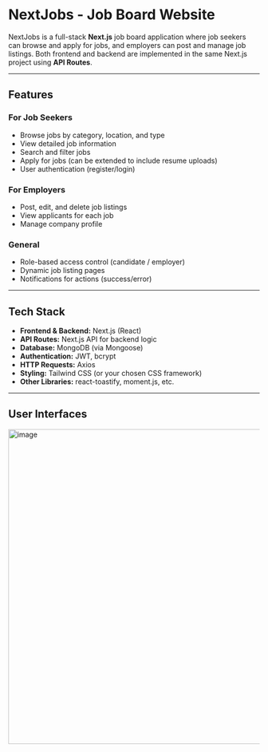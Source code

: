 # NextJobs - Job Board Website

NextJobs is a full-stack **Next.js** job board application where job seekers can browse and apply for jobs, and employers can post and manage job listings. Both frontend and backend are implemented in the same Next.js project using **API Routes**.

---

## Features

### For Job Seekers
- Browse jobs by category, location, and type
- View detailed job information
- Search and filter jobs
- Apply for jobs (can be extended to include resume uploads)
- User authentication (register/login)

### For Employers
- Post, edit, and delete job listings
- View applicants for each job
- Manage company profile

### General
- Role-based access control (candidate / employer)
- Dynamic job listing pages
- Notifications for actions (success/error)

---

## Tech Stack

- **Frontend & Backend:** Next.js (React)
- **API Routes:** Next.js API for backend logic
- **Database:** MongoDB (via Mongoose)
- **Authentication:** JWT, bcrypt
- **HTTP Requests:** Axios
- **Styling:** Tailwind CSS (or your chosen CSS framework)
- **Other Libraries:** react-toastify, moment.js, etc.

---

## User Interfaces 

<img width="1350" height="631" alt="image" src="https://github.com/user-attachments/assets/63f79bf2-e29f-4044-84c5-bf7c182ec5f5" />


